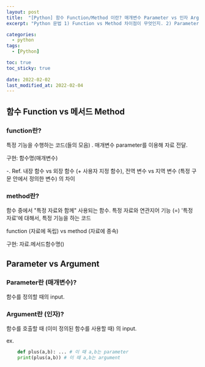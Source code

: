 ```yaml
---
layout: post
title:  "[Python] 함수 Function/Method 이란? 매개변수 Parameter vs 인자 Argument"
excerpt: "Python 문법 1) Function vs Method 차이점이 무엇인지. 2) Parameter vs Argument 차이점"

categories:
  - python
tags:
  - [Python]

toc: true
toc_sticky: true
 
date: 2022-02-02
last_modified_at: 2022-02-04
---
```



## 함수 Function vs 메서드 Method
### function란? 
특정 기능을 수행하는 코드(들의 모음) . 매개변수 parameter를 이용해 자료 전달. 

구현: 함수명(매개변수)

-. Ref. 내장 함수 vs 외장 함수 (+ 사용자 지정 함수), 전역 변수 vs 지역 변수 (특정 구문 안에서 정의한 변수) 의 차이

### method란? 
함수 중에서 "특정 자료와 함께" 사용되는 함수. 특정 자료와 연관지어 기능 (=) '특정 자료'에 대해서, 특정 기능을 하는 코드 

function (자료에 독립) vs method (자료에 종속)

구현: 자료.메서드함수명()


## Parameter vs Argument
### Parameter란 (매개변수)? 
함수를 정의할 때의 input.
### Argument란 (인자)? 
함수를 호출할 때 (이미 정의된 함수를 사용할 때) 의 input.

ex. 

```python
    def plus(a,b): ... # 이 때 a,b는 parameter
    print(plus(a,b)) # 이 때 a,b는 argument
```
